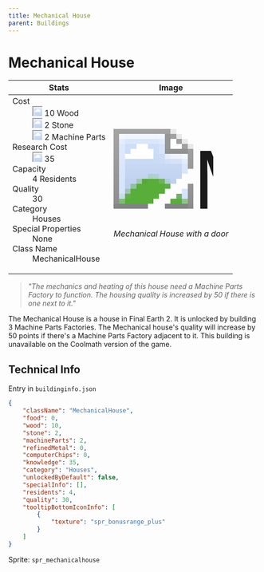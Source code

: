 ```yaml
---
title: Mechanical House
parent: Buildings
---
```

# Mechanical House

[//]: # (Pre-generated content)
<table><thead><tr><th>Stats</th><th>Image</th></tr></thead><tbody><tr><td><dl><dt>Cost</dt><dd><div class="resource-icon"><img style="object-position: -637px -751px;" src="https://tfe2-wiki.github.io/assets/sprites.png"></div> 10 Wood<br><div class="resource-icon"><img style="object-position: -637px -737px;" src="https://tfe2-wiki.github.io/assets/sprites.png"></div> 2 Stone<br><div class="resource-icon"><img style="object-position: -795px -761px;" src="https://tfe2-wiki.github.io/assets/sprites.png"></div> 2 Machine Parts</dd><dt>Research Cost</dt><dd><div class="resource-icon"><img style="object-position: -268px -522px;" src="https://tfe2-wiki.github.io/assets/sprites.png"></div> 35</dd><dt>Capacity</dt><dd>4 Residents</dd><dt>Quality</dt><dd>30</dd><dt>Category</dt><dd>Houses</dd><dt>Special Properties</dt><dd>None</dd><dt>Class Name</dt><dd>MechanicalHouse</dd></dl></td><td><style>.building-image {width: 200px;height: 200px;overflow: hidden;position: relative;}.building-image img {image-rendering: pixelated;object-fit: none;transform: scale(10);transform-origin: left top;position: absolute;left: 0;top: 0;}.resource-image {width: 200px;height: 200px;overflow: hidden;position: relative;}.resource-image img {image-rendering: pixelated;object-fit: none;transform: scale(20);transform-origin: left top;position: absolute;left: 0;top: 0;}.building-icon {width: 20px;height: 20px;overflow: hidden;position: relative;display: inline-block;}.building-icon img {image-rendering: pixelated;object-fit: none;transform: scale(1);transform-origin: left top;position: absolute;left: 0;top: 0;}.resource-icon {width: 20px;height: 20px;overflow: hidden;position: relative;display: inline-block;}.resource-icon img {image-rendering: pixelated;object-fit: none;transform: scale(2);transform-origin: left top;position: absolute;left: 0;top: 0;}</style><div class="building-image"><img style="object-position: -812px -873px;" src="https://tfe2-wiki.github.io/assets/sprites.png" alt="Mechanical House Back"><img style="object-position: -790px -873px;" src="https://tfe2-wiki.github.io/assets/sprites.png" alt="Mechanical House"></div><i>Mechanical House with a door</i></td></tr></tbody></table><blockquote><i>"The mechanics and heating of this house need a Machine Parts Factory to function. The housing quality is increased by 50 if there is one next to it."</i></blockquote>

The Mechanical House is a house in Final Earth 2. It is unlocked by building 3 Machine Parts Factories. The Mechanical house's quality will increase by 50 points if there's a Machine Parts Factory adjacent to it.
This building is unavailable on the Coolmath version of the game.

## Technical Info
Entry in `buildinginfo.json`

```json
{
    "className": "MechanicalHouse",
    "food": 0,
    "wood": 10,
    "stone": 2,
    "machineParts": 2,
    "refinedMetal": 0,
    "computerChips": 0,
    "knowledge": 35,
    "category": "Houses",
    "unlockedByDefault": false,
    "specialInfo": [],
    "residents": 4,
    "quality": 30,
    "tooltipBottomIconInfo": [
        {
            "texture": "spr_bonusrange_plus"
        }
    ]
}
```

Sprite: `spr_mechanicalhouse`

